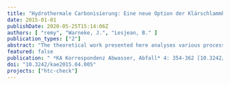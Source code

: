 ```yaml
---
title: "Hydrothermale Carbonisierung: Eine neue Option der Klärschlammbehandlung? Theoretische Energie/CO2-Bilanz"
date: 2015-01-01
publishDate: 2020-05-25T15:14:06Z
authors: [ "remy", "Warneke, J.", "Lesjean, B." ]
publication_types: ["2"]
abstract: "The theoretical work presented here analyses various process chains for the energetic utilisation of municipal sewage sludge in their energy and greenhouse gas balance taking into account the hydrothermal carbonisation (HTC), based on the operating data of an HTC pilot plant. In the comparison with reference processes for sewage sludge dewatering (centrifuge, chamber filter press) the HTC with this offers energetic advantages with the treatment of digested sludge through high energy credit notes in the incineration and relatively small additional expenditure if the process can be operated via waste heat. For raw sludges without digestion the HTC offers no advantages as the energe tic advantage of the high calorific value are balanced out through additional outlays (natural gas, increased return loading). Decisive factors with the energetic evaluation of the HTC process are here the internal heat management and the biogas yield from the HTC process water. To be noted is, however, that the refractory COD in the process water can lead, via the return loading of the wastewater treatment plant, to considerably increased COD discharge values, which the introduction of an HTC in many cases would prevent. Along with the energy balance the HTC technology for sewage sludge should therefore be comprehensively evaluated in large-scale trials in order to investigate more accurately the economic efficiency and environmental relevance of the process."
featured: false
publication: " *KA Korrespondenz Abwasser, Abfall* 4: 354-362 [10.3242/kae2015.04.005](https://doi.org/10.3242/kae2015.04.005)"
doi: "10.3242/kae2015.04.005"
projects: ["htc-check"]
---
```


